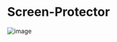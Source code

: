 # Screen-Protector
![image](https://user-images.githubusercontent.com/38244836/82403999-1d46a980-9a9b-11ea-8008-e190bec30822.png)
